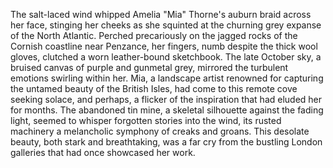 The salt-laced wind whipped Amelia "Mia" Thorne's auburn braid across her face, stinging her cheeks as she squinted at the churning grey expanse of the North Atlantic.  Perched precariously on the jagged rocks of the Cornish coastline near Penzance, her fingers, numb despite the thick wool gloves, clutched a worn leather-bound sketchbook.  The late October sky, a bruised canvas of purple and gunmetal grey, mirrored the turbulent emotions swirling within her. Mia, a landscape artist renowned for capturing the untamed beauty of the British Isles, had come to this remote cove seeking solace, and perhaps, a flicker of the inspiration that had eluded her for months. The abandoned tin mine, a skeletal silhouette against the fading light, seemed to whisper forgotten stories into the wind, its rusted machinery a melancholic symphony of creaks and groans. This desolate beauty, both stark and breathtaking, was a far cry from the bustling London galleries that had once showcased her work.
